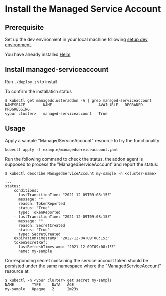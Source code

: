 # Install the Managed Service Account

## Prerequisite

Set up the dev environment in your local machine following [setup dev environment](../setup-dev-environment).

You have already installed [Helm](https://helm.sh/docs/intro/install/)

## Install managed-serviceaccount

Run `./deploy.sh` to install

To confirm the installation status

```
$ kubectl get managedclusteraddon -A | grep managed-serviceaccount
NAMESPACE        NAME                     AVAILABLE   DEGRADED   PROGRESSING
<your cluster>   managed-serviceaccount   True
```

## Usage

Apply a sample "ManagedServiceAccount" resource to try the functionality:

```
kubectl apply -f example/managedserviceaccount.yaml
```


Run the following command to check the status, the addon agent is supposed to process the "ManagedServiceAccount" and report the status:
```
$ kubectl describe ManagedServiceAccount my-sample -n <cluster-name>

...
status:
    conditions:
    - lastTransitionTime: "2021-12-09T09:08:15Z"
      message: ""
      reason: TokenReported
      status: "True"
      type: TokenReported
    - lastTransitionTime: "2021-12-09T09:08:15Z"
      message: ""
      reason: SecretCreated
      status: "True"
      type: SecretCreated
    expirationTimestamp: "2022-12-04T09:08:15Z"
    tokenSecretRef:
      lastRefreshTimestamp: "2021-12-09T09:08:15Z"
      name: my-sample
```

Corresponding secret containing the service account token should be persisted under the same namespace where the "ManagedServiceAccount" resource at:

```
$ kubectl -n <your cluster> get secret my-sample  
NAME        TYPE     DATA   AGE
my-sample   Opaque   2      2m23s
```
